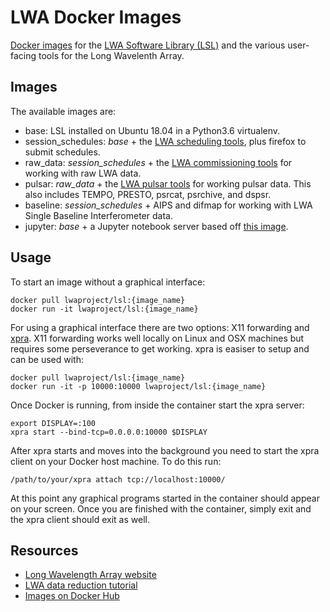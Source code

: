 # LWA Docker Images

[Docker images](https://hub.docker.com/u/lwaproject) for the [LWA Software Library (LSL)](https://github.com/lwa-project/lsl) and the various user-facing tools for the Long Wavelenth Array.

## Images
The available images are:
- base:  LSL installed on Ubuntu 18.04 in a Python3.6 virtualenv.
- session_schedules:  *base* + the [LWA scheduling tools](https://github.com/lwa-project/session_schedules), plus firefox to submit schedules.
- raw_data: *session_schedules* + the [LWA commissioning tools](https://github.com/lwa-project/commissioning) for working with raw LWA data.
- pulsar:  *raw_data* + the [LWA pulsar tools](https://github.com/lwa-project/pulsar) for working pulsar data.  This also includes TEMPO, PRESTO, psrcat, psrchive, and dspsr.
- baseline:  *session_schedules* + AIPS and difmap for working with LWA Single Baseline Interferometer data.
- jupyter:  *base* + a Jupyter notebook server based off [this image](https://github.com/jupyter/docker-stacks/tree/master/scipy-notebook).

## Usage
To start an image without a graphical interface:
```
docker pull lwaproject/lsl:{image_name}
docker run -it lwaproject/lsl:{image_name}
```

For using a graphical interface there are two options:  X11 forwarding and [xpra](https://xpra.org/).  X11 forwarding works well locally on Linux and OSX machines but requires some perseverance to get working.  xpra is easiser to setup and can be used with:
```
docker pull lwaproject/lsl:{image_name}
docker run -it -p 10000:10000 lwaproject/lsl:{image_name}
```
Once Docker is running, from inside the container start the xpra server:
```
export DISPLAY=:100
xpra start --bind-tcp=0.0.0.0:10000 $DISPLAY
```
After xpra starts and moves into the background you need to start the xpra client on your Docker host machine.  To do this run:
```
/path/to/your/xpra attach tcp://localhost:10000/
```
At this point any graphical programs started in the container should appear on your screen.  Once you are finished with the container, simply exit and the xpra client should exit as well.

## Resources
- [Long Wavelength Array website](http://lwa.unm.edu)
- [LWA data reduction tutorial](https://lda10g.alliance.unm.edu/tutorial/)
- [Images on Docker Hub](https://hub.docker.com/u/lwaproject)
